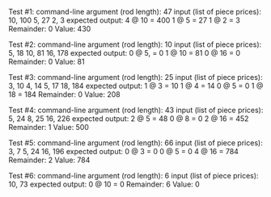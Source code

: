 Test #1:
    command-line argument (rod length): 47
    input (list of piece prices):
        10, 100
        5, 27
        2, 3
    expected output:
        4 @ 10 = 400
        1 @ 5 = 27
        1 @ 2 = 3
        Remainder: 0
        Value: 430

Test #2:
    command-line argument (rod length): 10
    input (list of piece prices):
        5, 18
        10, 81
        16, 178
    expected output:
        0 @ 5, = 0
        1 @ 10 = 81
        0 @ 16 = 0
        Remainder: 0
        Value: 81

Test #3:
    command-line argument (rod length): 25
    input (list of piece prices):
        3, 10
        4, 14
        5, 17
        18, 184
    expected output:
        1 @ 3 = 10
        1 @ 4 = 14
        0 @ 5 = 0
        1 @ 18 = 184
        Remainder: 0
        Value: 208

Test #4:
    command-line argument (rod length): 43
    input (list of piece prices):
        5, 24
        8, 25
        16, 226
    expected output:
        2 @ 5 = 48
        0 @ 8 = 0
        2 @ 16 = 452
        Remainder: 1
        Value: 500

Test #5:
    command-line argument (rod length): 66
    input (list of piece prices):
        3, 7
        5, 24
        16, 196
    expected output:
        0 @ 3 = 0
        0 @ 5 = 0
        4 @ 16 = 784
        Remainder: 2
        Value: 784

Test #6:
    command-line argument (rod length): 6
    input (list of piece prices):
        10, 73
    expected output:
        0 @ 10 = 0
        Remainder: 6
        Value: 0
        